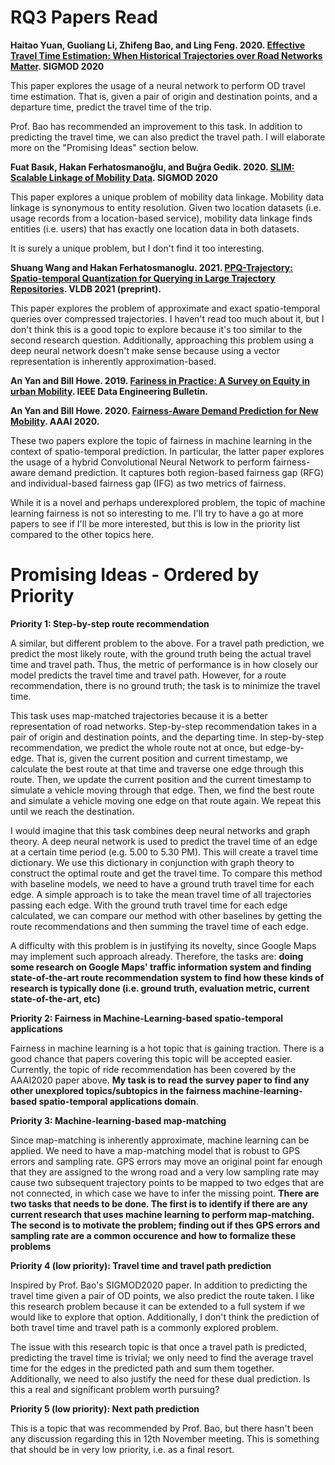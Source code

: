 # RQ3 Papers Read 

**Haitao Yuan, Guoliang Li, Zhifeng Bao, and Ling Feng. 2020. [Effective Travel Time Estimation: When Historical Trajectories over Road Networks Matter](https://baozhifeng.net/papers/sigmod20-deepod.pdf). SIGMOD 2020**

This paper explores the usage of a neural network to perform OD travel time estimation. That is, given a pair of origin and destination points, and a departure time, predict the travel time of the trip. 

Prof. Bao has recommended an improvement to this task. In addition to predicting the travel time, we can also predict the travel path. I will elaborate more on the "Promising Ideas" section below. 

**Fuat Basık, Hakan Ferhatosmanoğlu, and Buğra Gedik. 2020. [SLIM: Scalable Linkage of Mobility Data](https://dl.acm.org/doi/10.1145/3318464.3389761). SIGMOD 2020**

This paper explores a unique problem of mobility data linkage. Mobility data linkage is synonymous to entity resolution. Given two location datasets (i.e. usage records from a location-based service), mobility data linkage finds entities (i.e. users) that has exactly one location data in both datasets. 

It is surely a unique problem, but I don't find it too interesting. 

**Shuang Wang and Hakan Ferhatosmanoglu. 2021. [PPQ-Trajectory: Spatio-temporal Quantization for Querying in Large Trajectory Repositories](http://vldb.org/pvldb/vol14/p215-wang.pdf). VLDB 2021 (preprint).**

This paper explores the problem of approximate and exact spatio-temporal queries over compressed trajectories. I haven't read too much about it, but I don't think this is a good topic to explore because it's too similar to the second research question. Additionally, approaching this problem using a deep neural network doesn't make sense because using a vector representation is inherently approximation-based. 

**An Yan and Bill Howe. 2019. [Fariness in Practice: A Survey on Equity in urban Mobility](http://sites.computer.org/debull/A19sept/p49.pdf). IEEE Data Engineering Bulletin.**

**An Yan and Bill Howe. 2020. [Fairness-Aware Demand Prediction for New Mobility](https://ojs.aaai.org//index.php/AAAI/article/view/5458). AAAI 2020.**

These two papers explore the topic of fairness in machine learning in the context of spatio-temporal prediction. In particular, the latter paper explores the usage of a hybrid Convolutional Neural Network to perform fairness-aware demand prediction. It captures both region-based fairness gap (RFG) and individual-based fairness gap (IFG) as two metrics of fairness. 

While it is a novel and perhaps underexplored problem, the topic of machine learning fairness is not so interesting to me. I'll try to have a go at more papers to see if I'll be more interested, but this is low in the priority list compared to the other topics here. 

# Promising Ideas - Ordered by Priority 

**Priority 1: Step-by-step route recommendation** 

A similar, but different problem to the above. For a travel path prediction, we predict the most likely route, with the ground truth being the actual travel time and travel path. Thus, the metric of performance is in how closely our model predicts the travel time and travel path. However, for a route recommendation, there is no ground truth; the task is to minimize the travel time. 

This task uses map-matched trajectories because it is a better representation of road networks. Step-by-step recommendation takes in a pair of origin and destination points, and the departing time. In step-by-step recommendation, we predict the whole route not at once, but edge-by-edge. That is, given the current position and current timestamp, we calculate the best route at that time and traverse one edge through this route. Then, we update the current position and the current timestamp to simulate a vehicle moving through that edge. Then, we find the best route and simulate a vehicle moving one edge on that route again. We repeat this until we reach the destination. 

I would imagine that this task combines deep neural networks and graph theory. A deep neural network is used to predict the travel time of an edge at a certain time period (e.g. 5.00 to 5.30 PM). This will create a travel time dictionary. We use this dictionary in conjunction with graph theory to construct the optimal route and get the travel time. To compare this method with baseline models, we need to have a ground truth travel time for each edge. A simple approach is to take the mean travel time of all trajectories passing each edge. With the ground truth travel time for each edge calculated, we can compare our method with other baselines by getting the route recommendations and then summing the travel time of each edge. 

A difficulty with this problem is in justifying its novelty, since Google Maps may implement such approach already. Therefore, the tasks are: **doing some research on Google Maps' traffic information system and finding state-of-the-art route recommendation system to find how these kinds of research is typically done (i.e. ground truth, evaluation metric, current state-of-the-art, etc)**

**Priority 2: Fairness in Machine-Learning-based spatio-temporal applications**

Fairness in machine learning is a hot topic that is gaining traction. There is a good chance that papers covering this topic will be accepted easier. Currently, the topic of ride recommendation has been covered by the AAAI2020 paper above. **My task is to read the survey paper to find any other unexplored topics/subtopics in the fairness machine-learning-based spatio-temporal applications domain**. 

**Priority 3: Machine-learning-based map-matching** 

Since map-matching is inherently approximate, machine learning can be applied. We need to have a map-matching model that is robust to GPS errors and sampling rate. GPS errors may move an original point far enough that they are assigned to the wrong road and a very low sampling rate may cause two subsequent trajectory points to be mapped to two edges that are not connected, in which case we have to infer the missing point. **There are two tasks that needs to be done. The first is to identify if there are any current research that uses machine learning to perform map-matching. The second is to motivate the problem; finding out if thes GPS errors and sampling rate are a common occurence and how to formalize these problems** 

**Priority 4 (low priority): Travel time and travel path prediction**

Inspired by Prof. Bao's SIGMOD2020 paper. In addition to predicting the travel time given a pair of OD points, we also predict the route taken. I like this research problem because it can be extended to a full system if we would like to explore that option. Additionally, I don't think the prediction of both travel time and travel path is a commonly explored problem. 

The issue with this research topic is that once a travel path is predicted, predicting the travel time is trivial; we only need to find the average travel time for the edges in the predicted path and sum them together. Additionally, we need to also justify the need for these dual prediction. Is this a real and significant problem worth pursuing? 

**Priority 5 (low priority): Next path prediction**

This is a topic that was recommended by Prof. Bao, but there hasn't been any discussion regarding this in 12th November meeting. This is something that should be in very low priority, i.e. as a final resort. 
